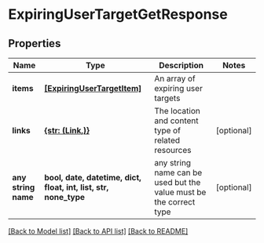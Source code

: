 # ExpiringUserTargetGetResponse


## Properties
Name | Type | Description | Notes
------------ | ------------- | ------------- | -------------
**items** | [**[ExpiringUserTargetItem]**](ExpiringUserTargetItem.md) | An array of expiring user targets | 
**links** | [**{str: (Link,)}**](Link.md) | The location and content type of related resources | [optional] 
**any string name** | **bool, date, datetime, dict, float, int, list, str, none_type** | any string name can be used but the value must be the correct type | [optional]

[[Back to Model list]](../README.md#documentation-for-models) [[Back to API list]](../README.md#documentation-for-api-endpoints) [[Back to README]](../README.md)


